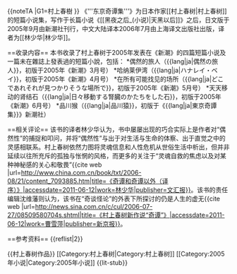 {{noteTA
|G1=村上春樹
}}
《'''东京奇谭集'''》为日本作家[[村上春树|村上春树]]的短篇小说集，写作于长篇小说《[[黑夜之后_(小说)|天黑以后]]》之后，日文版于2005年9月由新潮社刊行，中文大陆译本2006年7月由上海译文出版社出版，译者为[[林少华|林少华]]。

==收录内容==
本书收录了村上春树于2005年发表在《新潮》的四篇短篇小说及一篇未在雜誌上發表過的短篇小說，包括：
*偶然的旅人（{{lang|ja|偶然の旅人}}，初版于2005年《新潮》3月号）
*哈纳莱伊湾（{{lang|ja|ハナレイ・ベイ}}，初版于2005年《新潮》4月号）
*在所有可能找见的场所（{{lang|ja|どこであれそれが見つかりそうな場所で}}，初版于2005年《新潮》5月号） 
*天天移动的肾结石（{{lang|ja|日々移動する腎臓のかたちをした石}}，初版于2005年《新潮》6月号）
*品川猴（{{lang|ja|品川猿}}，初版于《{{lang|ja|東京奇譚集}}》新潮社）

==相关评论==
该书的译者林少华认为，书中屡屡出现的巧合实际上是作者对“偶然性”的捕捉和叩问，并将“偶然性”与出于对生活与生命的体察、出于直觉之中的灵感相联系。村上春树依然力图将灵魂信息和人性危机从世俗生活中析出，但并非延续以往所充斥的孤独与怅惘的风格，而更多的关注于“灵魂自救的焦虑以及对某种神秘感的关心和敬畏”<ref>{{cite web |url=http://www.china.com.cn/book/txt/2006-08/21/content_7093885.htm|title=《奇谭和奇谭以外（译序）》|accessdate=2011-06-12|work=林少华|publisher=文汇报}}</ref>。该书的责任编辑沈维藩则认为，该书在“奇谈怪论”的外表下所探讨的仍是人生的虚无<ref>{{cite web |url=http://news.sina.com.cn/c/cul/2006-07-27/08509580704s.shtml|title=《村上春树新作说“奇谭”》|accessdate=2011-06-12|work=曹雪萍|publisher=新京报}}</ref>。

==参考资料==
{{reflist|2}}

{{村上春树作品}}
[[Category:村上春树|Category:村上春树]]
[[Category:2005年小说|Category:2005年小说]]
{{lit-stub}}